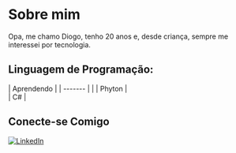 
# Sobre mim

Opa, me chamo Diogo, tenho 20 anos e, desde criança, sempre me interessei por tecnologia.

## Linguagem de Programação:
| Aprendendo   |
| ------- |  |
| Phyton   |   
| C#  |   


## Conecte-se Comigo
[![LinkedIn](https://img.shields.io/badge/LinkedIn-000?style=for-the-badge&logo=linkedin&logoColor=0E76A8)](https://www.linkedin.com/in/diogo-abreu-da-silva-7b971823a/)
